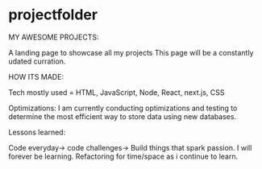 # projectfolder
MY AWESOME PROJECTS:

A landing page to showcase all my projects
This page will be a constantly udated curration.


HOW ITS MADE:

Tech mostly used = HTML, JavaScript, Node, React, next.js, CSS 

Optimizations:
I am currently conducting optimizations and testing to determine the most efficient way to store data using new databases.

Lessons learned:

Code everyday-> code challenges-> Build things that spark passion. I will forever be learning. Refactoring for time/space as i continue to learn.
